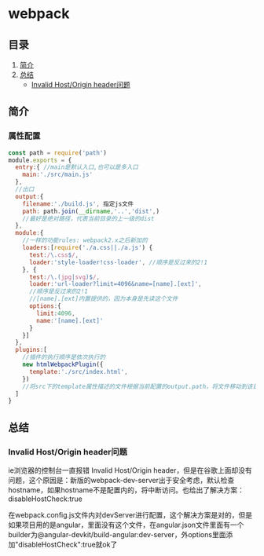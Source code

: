 # webpack

## 目录

1. [简介](#简介)
2. [总结](#总结)
   - [Invalid&nbsp;Host/Origin&nbsp;header问题](#Invalid&nbsp;Host/Origin&nbsp;header问题)

## 简介

### 属性配置

```javascript
const path = require('path')
module.exports = {
  entry:{ //main是默认入口,也可以是多入口
    main:'./src/main.js'
  },
  //出口
  output:{
    filename:'./build.js', 指定js文件
    path: path.join(__dirname,'..','dist',)
    //最好是绝对路径，代表当前目录的上一级的dist
  },
  module:{
    //一样的功能rules: webpack2.x之后新加的
    loaders:[require('./a.css||./a.js') {
      test:/\.css$/,
      loader:'style-loader!css-loader', //顺序是反过来的2!1
    }, {
      test:/\.(jpg|svg)$/,
      loader:'url-loader?limit=4096&name=[name].[ext]',
      //顺序是反过来的2!1
      //[name].[ext]内置提供的，因为本身是先读这个文件
      options:{
        limit:4096,
        name:'[name].[ext]'
      }
    }]
  },
  plugins:[
    //插件的执行顺序是依次执行的
    new htmlWebpackPlugin({
      template:'./src/index.html',
    })
    //将src下的template属性描述的文件根据当前配置的output.path，将文件移动到该目录
  ]
}
```

## 总结

### Invalid&nbsp;Host/Origin&nbsp;header问题

ie浏览器的控制台一直报错 Invalid Host/Origin header，但是在谷歌上面却没有问题，这个原因是：新版的webpack-dev-server出于安全考虑，默认检查hostname，如果hostname不是配置内的，将中断访问。也给出了解决方案：disableHostCheck:true

在webpack.config.js文件内对devServer进行配置，这个解决方案是对的，但是如果项目用的是angular，里面没有这个文件，在angular.json文件里面有一个builder为@angular-devkit/build-angular:dev-server，外options里面添加"disableHostCheck":true就ok了
